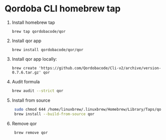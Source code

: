 # Qordoba CLI homebrew tap

1. Install homebrew tap 
   ```
   brew tap qordobacode/qor
   ```
2. Install qor app   
   ```
   brew install qordobacode/qor/qor
   ```
3. Install qor app locally:   
   ```
   brew create 'https://github.com/Qordobacode/Cli-v2/archive/version-0.7.6.tar.gz' qor
   ```
4. Audit formula   
    ```bash
    brew audit --strict qor
5. Install from source     
   ```bash
    sudo chmod 644 /home/linuxbrew/.linuxbrew/Homebrew/Library/Taps/qordobacode/homebrew-qor/qor.rb
    brew install --build-from-source qor
    ```
6. Remove qor    
   ```bash
    brew remove qor
    ```